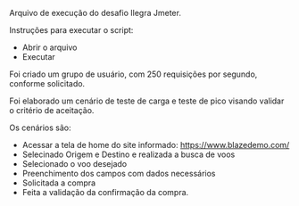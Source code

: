 Arquivo de execução do desafio Ilegra Jmeter.

Instruções para executar o script:
* Abrir o arquivo
* Executar

Foi criado um grupo de usuário, com 250 requisições por segundo, conforme solicitado.

Foi elaborado um cenário de teste de carga e teste de pico visando validar o critério de aceitação.

Os cenários são:
* Acessar a tela de home do site informado: https://www.blazedemo.com/
* Selecinado Origem e Destino e realizada a busca de voos
* Selecionado o voo desejado
* Preenchimento dos campos com dados necessários
* Solicitada a compra
* Feita a validação da confirmação da compra.

